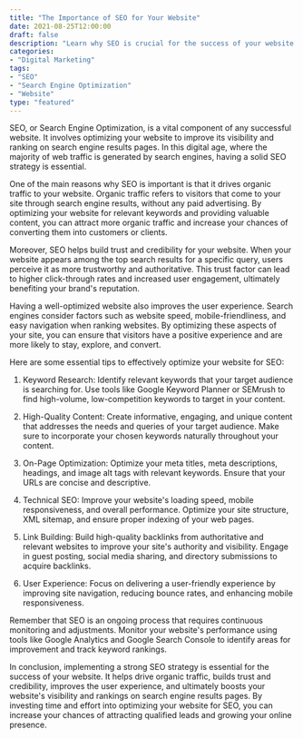 ```yaml
---
title: "The Importance of SEO for Your Website"
date: 2021-08-25T12:00:00
draft: false
description: "Learn why SEO is crucial for the success of your website and how to optimize it effectively."
categories:
- "Digital Marketing"
tags:
- "SEO"
- "Search Engine Optimization"
- "Website"
type: "featured"
---
```


SEO, or Search Engine Optimization, is a vital component of any successful website. It involves optimizing your website to improve its visibility and ranking on search engine results pages. In this digital age, where the majority of web traffic is generated by search engines, having a solid SEO strategy is essential. 

One of the main reasons why SEO is important is that it drives organic traffic to your website. Organic traffic refers to visitors that come to your site through search engine results, without any paid advertising. By optimizing your website for relevant keywords and providing valuable content, you can attract more organic traffic and increase your chances of converting them into customers or clients.

Moreover, SEO helps build trust and credibility for your website. When your website appears among the top search results for a specific query, users perceive it as more trustworthy and authoritative. This trust factor can lead to higher click-through rates and increased user engagement, ultimately benefiting your brand's reputation.

Having a well-optimized website also improves the user experience. Search engines consider factors such as website speed, mobile-friendliness, and easy navigation when ranking websites. By optimizing these aspects of your site, you can ensure that visitors have a positive experience and are more likely to stay, explore, and convert.

Here are some essential tips to effectively optimize your website for SEO:

1. Keyword Research: Identify relevant keywords that your target audience is searching for. Use tools like Google Keyword Planner or SEMrush to find high-volume, low-competition keywords to target in your content.

2. High-Quality Content: Create informative, engaging, and unique content that addresses the needs and queries of your target audience. Make sure to incorporate your chosen keywords naturally throughout your content.

3. On-Page Optimization: Optimize your meta titles, meta descriptions, headings, and image alt tags with relevant keywords. Ensure that your URLs are concise and descriptive.

4. Technical SEO: Improve your website's loading speed, mobile responsiveness, and overall performance. Optimize your site structure, XML sitemap, and ensure proper indexing of your web pages.

5. Link Building: Build high-quality backlinks from authoritative and relevant websites to improve your site's authority and visibility. Engage in guest posting, social media sharing, and directory submissions to acquire backlinks.

6. User Experience: Focus on delivering a user-friendly experience by improving site navigation, reducing bounce rates, and enhancing mobile responsiveness.

Remember that SEO is an ongoing process that requires continuous monitoring and adjustments. Monitor your website's performance using tools like Google Analytics and Google Search Console to identify areas for improvement and track keyword rankings.

In conclusion, implementing a strong SEO strategy is essential for the success of your website. It helps drive organic traffic, builds trust and credibility, improves the user experience, and ultimately boosts your website's visibility and rankings on search engine results pages. By investing time and effort into optimizing your website for SEO, you can increase your chances of attracting qualified leads and growing your online presence.
